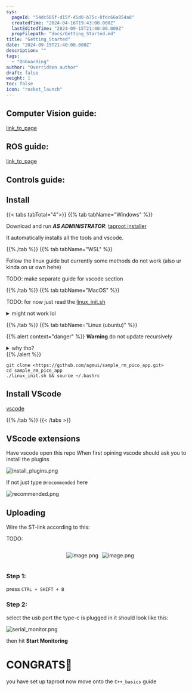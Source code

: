 ```yaml
---
sys:
  pageId: "54dc585f-d15f-45d0-b75c-8fdc66a854a8"
  createdTime: "2024-04-16T19:43:00.000Z"
  lastEditedTime: "2024-09-15T21:40:00.000Z"
  propFilepath: "docs/Getting_Started.md"
title: "Getting_Started"
date: "2024-09-15T21:40:00.000Z"
description: ""
tags:
  - "Onboarding"
author: "Overridden author"
draft: false
weight: 1
toc: false
icon: "rocket_launch"
---
```


## Computer Vision guide:

[link_to_page](86d45bc0-388b-4d26-8848-44f255f73d0e)

## ROS guide:

[link_to_page](3c76c1de-ec8f-46d6-8b0a-294005edc2d5)

## Controls guide:

## Install

{{< tabs tabTotal="4">}}
{{% tab tabName="Windows" %}}

Download and run _**AS ADMINISTRATOR**_: [taproot installer](https://github.com/Thornbots/TeachingFreshies/releases/tag/1.0)

It automatically installs all the tools and vscode.

{{% /tab %}}
{{% tab tabName="WSL" %}}

Follow the linux guide but currently some methods do not work (also ur kinda on ur own hehe)

TODO: make separate guide for vscode section

{{% /tab %}}
{{% tab tabName="MacOS" %}}

TODO: for now just read the [linux_init.sh](https://github.com/agmui/sample_rm_pico_app/blob/main/linux_init.sh)

<details>
<summary>might not work lol</summary>

`brew install libusb pkg-config`

Next install: [vscode](https://code.visualstudio.com/Download)

</details>

{{% /tab %}}
{{% tab tabName="Linux (ubuntu)" %}}

{{% alert context="danger" %}}
**Warning** do not update recursively
<details>
<summary>why tho?</summary>
There are some submodules that may go on for a while (like tinyusb) and I highly
recommend you don't need to get them.
If you want to see what submodules I update just look in `linux_init.sh`
</details>
{{% /alert %}}

```shell
git clone <https://github.com/agmui/sample_rm_pico_app.git>
cd sample_rm_pico_app
./linux_init.sh && source ~/.bashrc
```

## Install VScode

[vscode](https://code.visualstudio.com/Download)

{{% /tab %}}
{{< /tabs >}}

## VScode extensions

Have vscode open this repo
When first opining vscode should ask you to install the plugins

![install_plugins.png](https://prod-files-secure.s3.us-west-2.amazonaws.com/d518164a-d88e-44d1-a4ee-3adb3bd8bce0/89bd30f0-1825-4e77-867b-0a41ce370880/install_plugins.png?X-Amz-Algorithm=AWS4-HMAC-SHA256&X-Amz-Content-Sha256=UNSIGNED-PAYLOAD&X-Amz-Credential=ASIAZI2LB46676NX4GNM%2F20250308%2Fus-west-2%2Fs3%2Faws4_request&X-Amz-Date=20250308T230123Z&X-Amz-Expires=3600&X-Amz-Security-Token=IQoJb3JpZ2luX2VjEB4aCXVzLXdlc3QtMiJGMEQCIGHXeuim7BOeaHL9DhA15Uwk%2BAQpPa%2BDl7aaoFKiV0iRAiA13SaaBO37tylw3%2FY5eqpL%2FKXYhNfpnSZqDnT4wM%2FUtSr%2FAwhnEAAaDDYzNzQyMzE4MzgwNSIM6Th9GTP9gKV0CIl4KtwDYv%2FZzYvAVtvVnTpJVvOo2c%2BrYyDLmPhnMUm%2FakrI5dEbPXxO5lUrxIg7QiTS0n92x5H%2BnFvQXwtzALwJVLRFLxbn6Fm2jjrGzfuNsifTcONYz%2B1DGwo%2FtFNlBuCTVAkB3i06AkNA6WRENuFrHI5QeN15VNC5S7j55Utlb1u0ZT%2BJmykVzDqP7FzjDXFwe%2FUzRV9pjN%2FjsA1jB2tl7iic46egNqwVU39vqT1FwtdJ9XDDQPRcAJmIrhjC8D%2BwecXECpx6VM%2BzihEy4PK3fFywY%2BCdeW6czDmfXlptD9ffsXeX10MWiqWUqxQeGU%2Bbza22%2FQXrFup7fVvg7Lr0ocYtfNeQ2pFlZr1KHHk%2FVloaYkBHrYcXQvdmF30%2Fw8GrD%2B8vaMCluax35ELLn1676SukOf3olOnin4dA956VpQs38NH78YLusYsqH721JT9X2pl7XoWFF%2F8HywK0YWu8sjpzN5xgIBJzPeOSmSCFgaeMy2xWIbwTZnOhGa%2FhypQkmblR29hRCo%2FTpZ3x7fxW3N%2FxRdwAaL%2FUjbA6EJ0btqKw9sdSSGzsfbLCxwgvYNPxlpMzoQtFkwxAM3KI%2BfisazHpj5%2BQ26xPzJJv6f6Nyrtp9UbL8fNZCeGEqnkOPEwwlvOyvgY6pgGxBywloaSWrc0%2BspAPSE7sSddh84U%2FqsfdTCGINWWz9b%2BvVZjubH4DgyZ2d334%2FZGp9DffskWc4tqkinmNq8nsavwzpvVB77OlmYyQLhWS0PS440xxccPtWm%2BiIP1phtFNdXGCVC%2Fv%2FvQIJY4nZpcU5NqAZ3xtmPDyCpfrFdQZcnMtTZaT8VaQg5FB0di1vujcJ1mRh3bvWW66olABFLZ2WQJnyhoI&X-Amz-Signature=d0e653bb6478aa41dd4b73146a662b7e98fd8596b4e6352fb6ebc0591c58c4cf&X-Amz-SignedHeaders=host&x-id=GetObject)

If not just type `@recommended` here  

![recommended.png](https://prod-files-secure.s3.us-west-2.amazonaws.com/d518164a-d88e-44d1-a4ee-3adb3bd8bce0/61e661e9-5d85-4dfc-be0d-8d2097a5e793/recommended.png?X-Amz-Algorithm=AWS4-HMAC-SHA256&X-Amz-Content-Sha256=UNSIGNED-PAYLOAD&X-Amz-Credential=ASIAZI2LB46676NX4GNM%2F20250308%2Fus-west-2%2Fs3%2Faws4_request&X-Amz-Date=20250308T230123Z&X-Amz-Expires=3600&X-Amz-Security-Token=IQoJb3JpZ2luX2VjEB4aCXVzLXdlc3QtMiJGMEQCIGHXeuim7BOeaHL9DhA15Uwk%2BAQpPa%2BDl7aaoFKiV0iRAiA13SaaBO37tylw3%2FY5eqpL%2FKXYhNfpnSZqDnT4wM%2FUtSr%2FAwhnEAAaDDYzNzQyMzE4MzgwNSIM6Th9GTP9gKV0CIl4KtwDYv%2FZzYvAVtvVnTpJVvOo2c%2BrYyDLmPhnMUm%2FakrI5dEbPXxO5lUrxIg7QiTS0n92x5H%2BnFvQXwtzALwJVLRFLxbn6Fm2jjrGzfuNsifTcONYz%2B1DGwo%2FtFNlBuCTVAkB3i06AkNA6WRENuFrHI5QeN15VNC5S7j55Utlb1u0ZT%2BJmykVzDqP7FzjDXFwe%2FUzRV9pjN%2FjsA1jB2tl7iic46egNqwVU39vqT1FwtdJ9XDDQPRcAJmIrhjC8D%2BwecXECpx6VM%2BzihEy4PK3fFywY%2BCdeW6czDmfXlptD9ffsXeX10MWiqWUqxQeGU%2Bbza22%2FQXrFup7fVvg7Lr0ocYtfNeQ2pFlZr1KHHk%2FVloaYkBHrYcXQvdmF30%2Fw8GrD%2B8vaMCluax35ELLn1676SukOf3olOnin4dA956VpQs38NH78YLusYsqH721JT9X2pl7XoWFF%2F8HywK0YWu8sjpzN5xgIBJzPeOSmSCFgaeMy2xWIbwTZnOhGa%2FhypQkmblR29hRCo%2FTpZ3x7fxW3N%2FxRdwAaL%2FUjbA6EJ0btqKw9sdSSGzsfbLCxwgvYNPxlpMzoQtFkwxAM3KI%2BfisazHpj5%2BQ26xPzJJv6f6Nyrtp9UbL8fNZCeGEqnkOPEwwlvOyvgY6pgGxBywloaSWrc0%2BspAPSE7sSddh84U%2FqsfdTCGINWWz9b%2BvVZjubH4DgyZ2d334%2FZGp9DffskWc4tqkinmNq8nsavwzpvVB77OlmYyQLhWS0PS440xxccPtWm%2BiIP1phtFNdXGCVC%2Fv%2FvQIJY4nZpcU5NqAZ3xtmPDyCpfrFdQZcnMtTZaT8VaQg5FB0di1vujcJ1mRh3bvWW66olABFLZ2WQJnyhoI&X-Amz-Signature=f553dd8db5f079308b04f8e15206acc1ce21bda85ae86dd60dcd906126f24fba&X-Amz-SignedHeaders=host&x-id=GetObject)

## Uploading

Wire the ST-link according to this:

TODO:

<div style="display: flex;flex-direction: row; column-gap:10px; max-width: 630px;justify-content: center;">
<div>

![image.png](https://prod-files-secure.s3.us-west-2.amazonaws.com/d518164a-d88e-44d1-a4ee-3adb3bd8bce0/210ecb78-1116-4d7b-b9b7-2292f66fa2c2/image.png?X-Amz-Algorithm=AWS4-HMAC-SHA256&X-Amz-Content-Sha256=UNSIGNED-PAYLOAD&X-Amz-Credential=ASIAZI2LB4662YLKV5YR%2F20250308%2Fus-west-2%2Fs3%2Faws4_request&X-Amz-Date=20250308T230125Z&X-Amz-Expires=3600&X-Amz-Security-Token=IQoJb3JpZ2luX2VjEB4aCXVzLXdlc3QtMiJGMEQCICD03ZYYpB57ftUe1w66Q3vrP%2FTxVPDvjwb%2BHw8QRdMjAiAEatJmSpFpbysMAMyVfNEYDMsRaGgfxU81XajCJ4Hw7yr%2FAwhnEAAaDDYzNzQyMzE4MzgwNSIMbOjbmgckjmdD52PdKtwDJrBk3%2F%2FO%2BBKe0zgk7EFRhndhy69uRm6V6IGSGLVew2bsS9ymycyQH5ZOIky4C1k19n%2F6myxktl6U4qgVW36Oa5cCmt1RDYKIR%2Bw8q9V1MwcJPV3w3%2Bu1avFSRP5MHwrM3%2FSrx7wF1tqhHW33CewftXS5jBpBxwaD2Zz6gjYEmP4V84L9GUwZcgIpfnzIdB8WeKfNrfJ3n8N3UXeygFtPF7Wvxf%2F0XbbUmTmrVRMVIqFMJFMnydj%2FhPmbk22TURkw2Rk765eEJgY9QNlP208SYXLyDXUNvXlM5L0kVWqr0NJpiXEjQdUdFlY4jVRkCgBJf5TtJguIzNn4OYsI6EFUs08qOqrjf%2BjW4N4a3Di%2Bgpq2mS7L%2FXlE3Sga9cy0XYYj6MOgLrTmVLPLECSsB4UiFOL%2Be88hb1yTjGrVdn%2BC2riSMpqtkx03PEhHEih9rhA7Q46BkK3kmkHtbSD5BmxNzxthBmON2Q8e77k1oUZfcXwgklAdQpkskWA1PcKVrutxs0DGC4VLUxmqzvmTytQFHiBIN%2BJQRAEoagKItRyTBzR%2FO3Ud2OvBM5WpgJGVtM7BI59E1CI9vsJtBN%2BIhFFqUq9jL36jvCR0WvdQok3jXe79zHyYkYe4uRFsYMUw%2FPKyvgY6pgH8n8yYcgMxt04rgebRK2zgrffiRP2ublAQiKkaNU8p970ya1IbUDyED6y7T7D5u0TthtJkLLPuUBhgGtyqdrpgkO79NQt6QspOAdcAwS8hzrXaXColWEdDykC8pf1%2FmDjRSpaNeGJjYhMwOXztjzujuEwaTPLAxxvx9hqU8PFItOxhSZDqYHNNJhCW9vymfIYDh9PqEo1DRzO6uQlKYgZkEIpOlBVD&X-Amz-Signature=f9fae4dbfdb2c2722b25f5af21a7d34ebb85864bf108ec3e87eee311aee4b679&X-Amz-SignedHeaders=host&x-id=GetObject)

</div>
<div>

![image.png](https://prod-files-secure.s3.us-west-2.amazonaws.com/d518164a-d88e-44d1-a4ee-3adb3bd8bce0/33a0fd0f-8ca6-4a86-8e09-26e95ded1fff/image.png?X-Amz-Algorithm=AWS4-HMAC-SHA256&X-Amz-Content-Sha256=UNSIGNED-PAYLOAD&X-Amz-Credential=ASIAZI2LB466S3NJ3ZCS%2F20250308%2Fus-west-2%2Fs3%2Faws4_request&X-Amz-Date=20250308T230125Z&X-Amz-Expires=3600&X-Amz-Security-Token=IQoJb3JpZ2luX2VjEB4aCXVzLXdlc3QtMiJIMEYCIQD291rXh1IzvgjgiHjzbQjIZg7TDMuYi5KD5JUZUR5Y%2BgIhAIOOCdbdwk3C6N4lPOXgelg7xmS0ltFrg3NadxM7TEFWKv8DCGcQABoMNjM3NDIzMTgzODA1IgxjNE7hvHo8nEP9%2Fhgq3AMdgANOoihzsRVu%2BBHnpWRp5%2F%2FRL6RMFIcik68hJ7QE5QjD68IfjaFfFkksKZr4HFjZb2svkTr9BvmaBpZwwVaKgivAAwVYVRlSNrc0jDWoZ5BYoBUnSWTTn%2FO4KijFeRcGSX3VJiHgAt2Uos1vQCvVuH%2BtrwtNYxQc6brZZpQtuK5HuRnZx2NHAgnYg6fm4GX%2B84GFv8kwd%2BHgOXpCFjtgxHq1%2F7sMJHTekWtnurzyfL9ZlYkWVehpfQB6M4iZSwgLiZgJCjpivOfvcLanAn%2BtGyNcCttlCPP57bTEAwCNCng9ZGQhPhrpe0hMwNVZJnjtzacqja6t7QaEMd0RS2OxxE6C4O00Od5B8ZVHLzu%2FCi2zDS%2BTBxjBQIv6xKmvtYrgoe17WMMnrQeqsLyJFhOhsCKr8RIISFkulc6N6kmWWFFPnL3Yjbzg0%2BJXwtNXlb7ObJ4td4y0juPa%2BbkQ%2Fbemce1rsnqc3Zt2JT8kaBHu3IFODEZFm6qpB2QvqZ3U%2FPAIlmDTqv6jtUQNYOgucSipBxthY8sQ%2FSv0GnOzxHJD%2FdDEv%2Fo7icNImryvoy8isgEb1S0kQfYVAQZ1k0GO%2FQP3ltHbR1cIqw3Vfu7zVH0%2BebTq5vZK%2FjZzFjHTmTCC87K%2BBjqkARpR2M16CUKCOZv%2FmltNhAjWTmiG3%2Bhk4OqyoSKoYzIkprWqC00Qhf%2BcY%2B4ZiaBVzrs3VJ30QlzifDIJLcq7ct%2BckK7rc1W3%2FyArRTWaTdU2bT7Na1pfttCe5lw2IhUFrz%2FFxdvUJbNprncDtn9fMc3Jl8T8kgNHA7Yi96uVpgotFUzZ%2Bespr%2FYbvnf0uMz0dEUdBHK2VzTkq0PLVtwQI4oEW3rk&X-Amz-Signature=ec4885486f63c1a5ffe1b56f0bc2391bdac06df95e260cf17ce6a14d3724f6cd&X-Amz-SignedHeaders=host&x-id=GetObject)

</div>
</div>

### Step 1:

press `CTRL + SHIFT + B`

### Step 2:

select the usb port the type-c is plugged in it should look like this:

![serial_monitor.png](https://prod-files-secure.s3.us-west-2.amazonaws.com/d518164a-d88e-44d1-a4ee-3adb3bd8bce0/f03f4774-05d4-4393-b6a0-d5efb6d315ab/serial_monitor.png?X-Amz-Algorithm=AWS4-HMAC-SHA256&X-Amz-Content-Sha256=UNSIGNED-PAYLOAD&X-Amz-Credential=ASIAZI2LB46676NX4GNM%2F20250308%2Fus-west-2%2Fs3%2Faws4_request&X-Amz-Date=20250308T230123Z&X-Amz-Expires=3600&X-Amz-Security-Token=IQoJb3JpZ2luX2VjEB4aCXVzLXdlc3QtMiJGMEQCIGHXeuim7BOeaHL9DhA15Uwk%2BAQpPa%2BDl7aaoFKiV0iRAiA13SaaBO37tylw3%2FY5eqpL%2FKXYhNfpnSZqDnT4wM%2FUtSr%2FAwhnEAAaDDYzNzQyMzE4MzgwNSIM6Th9GTP9gKV0CIl4KtwDYv%2FZzYvAVtvVnTpJVvOo2c%2BrYyDLmPhnMUm%2FakrI5dEbPXxO5lUrxIg7QiTS0n92x5H%2BnFvQXwtzALwJVLRFLxbn6Fm2jjrGzfuNsifTcONYz%2B1DGwo%2FtFNlBuCTVAkB3i06AkNA6WRENuFrHI5QeN15VNC5S7j55Utlb1u0ZT%2BJmykVzDqP7FzjDXFwe%2FUzRV9pjN%2FjsA1jB2tl7iic46egNqwVU39vqT1FwtdJ9XDDQPRcAJmIrhjC8D%2BwecXECpx6VM%2BzihEy4PK3fFywY%2BCdeW6czDmfXlptD9ffsXeX10MWiqWUqxQeGU%2Bbza22%2FQXrFup7fVvg7Lr0ocYtfNeQ2pFlZr1KHHk%2FVloaYkBHrYcXQvdmF30%2Fw8GrD%2B8vaMCluax35ELLn1676SukOf3olOnin4dA956VpQs38NH78YLusYsqH721JT9X2pl7XoWFF%2F8HywK0YWu8sjpzN5xgIBJzPeOSmSCFgaeMy2xWIbwTZnOhGa%2FhypQkmblR29hRCo%2FTpZ3x7fxW3N%2FxRdwAaL%2FUjbA6EJ0btqKw9sdSSGzsfbLCxwgvYNPxlpMzoQtFkwxAM3KI%2BfisazHpj5%2BQ26xPzJJv6f6Nyrtp9UbL8fNZCeGEqnkOPEwwlvOyvgY6pgGxBywloaSWrc0%2BspAPSE7sSddh84U%2FqsfdTCGINWWz9b%2BvVZjubH4DgyZ2d334%2FZGp9DffskWc4tqkinmNq8nsavwzpvVB77OlmYyQLhWS0PS440xxccPtWm%2BiIP1phtFNdXGCVC%2Fv%2FvQIJY4nZpcU5NqAZ3xtmPDyCpfrFdQZcnMtTZaT8VaQg5FB0di1vujcJ1mRh3bvWW66olABFLZ2WQJnyhoI&X-Amz-Signature=8769e72d7d53d494d6700b71a605f00f86caf94d84dff0ea9992979dc0a46ffa&X-Amz-SignedHeaders=host&x-id=GetObject)

then hit **Start Monitoring**

# CONGRATS🎉

you have set up taproot now move onto the `C++_basics` guide

